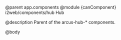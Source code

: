 @parent app.components
@module {canComponent} i2web/components/hub Hub

@description Parent of the arcus-hub-* components.

@body
